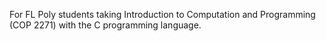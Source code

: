 For FL Poly students taking Introduction to Computation and Programming (COP 2271) with the C programming language.